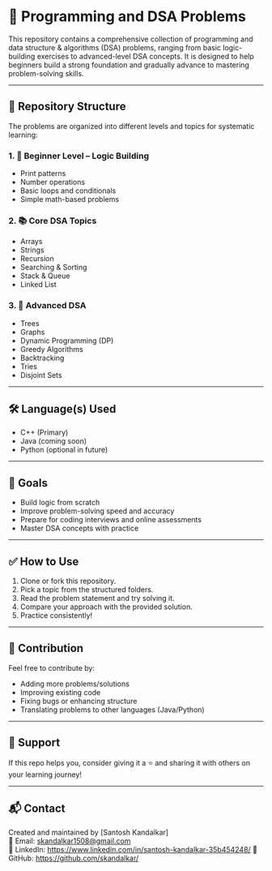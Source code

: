 # 🧠 Programming and DSA Problems

This repository contains a comprehensive collection of programming and data structure & algorithms (DSA) problems, ranging from basic logic-building exercises to advanced-level DSA concepts. It is designed to help beginners build a strong foundation and gradually advance to mastering problem-solving skills.

---

## 📌 Repository Structure

The problems are organized into different levels and topics for systematic learning:

### 1. 🚀 Beginner Level – Logic Building
- Print patterns
- Number operations
- Basic loops and conditionals
- Simple math-based problems

### 2. 📚 Core DSA Topics
- Arrays
- Strings
- Recursion
- Searching & Sorting
- Stack & Queue
- Linked List

### 3. 🌳 Advanced DSA
- Trees
- Graphs
- Dynamic Programming (DP)
- Greedy Algorithms
- Backtracking
- Tries
- Disjoint Sets

---

## 🛠️ Language(s) Used
- C++ (Primary)
- Java (coming soon)
- Python (optional in future)

---

## 🎯 Goals

- Build logic from scratch
- Improve problem-solving speed and accuracy
- Prepare for coding interviews and online assessments
- Master DSA concepts with practice

---

## ✅ How to Use

1. Clone or fork this repository.
2. Pick a topic from the structured folders.
3. Read the problem statement and try solving it.
4. Compare your approach with the provided solution.
5. Practice consistently!

---
## 🧩 Contribution

Feel free to contribute by:
- Adding more problems/solutions
- Improving existing code
- Fixing bugs or enhancing structure
- Translating problems to other languages (Java/Python)

---

## 🙌 Support

If this repo helps you, consider giving it a ⭐ and sharing it with others on your learning journey!

---

## 📬 Contact

Created and maintained by [Santosh Kandalkar]  
📧 Email: skandalkar1508@gmail.com  
🔗 LinkedIn: https://www.linkedin.com/in/santosh-kandalkar-35b454248/
🔗 GitHub: https://github.com/skandalkar/



